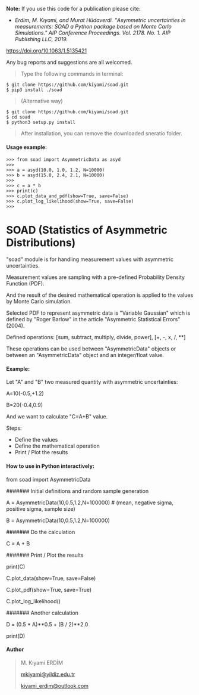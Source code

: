 **Note:** If you use this code for a publication please cite:

- <em>Erdіm, M. Kıyami, and Murat Hüdaverdі. "Asymmetric uncertainties in measurements: SOAD a Python package based on Monte Carlo Simulations." AIP Conference Proceedings. Vol. 2178. No. 1. AIP Publishing LLC, 2019.</em>

https://doi.org/10.1063/1.5135421

Any bug reports and suggestions are all welcomed.


> Type the following commands in terminal:
>
    $ git clone https://github.com/kiyami/soad.git
    $ pip3 install ./soad

> (Alternative way)
>
    $ git clone https://github.com/kiyami/soad.git
    $ cd soad
    $ python3 setup.py install

> After installation, you can remove the downloaded sneratio folder.

#### Usage example:
    >>> from soad import AsymmetricData as asyd
    >>>
    >>> a = asyd(10.0, 1.0, 1.2, N=10000)
    >>> b = asyd(15.0, 2.4, 2.1, N=10000)
    >>>
    >>> c = a * b
    >>> print(c)
    >>> c.plot_data_and_pdf(show=True, save=False)
    >>> c.plot_log_likelihood(show=True, save=False)
    >>>


# SOAD (Statistics of Asymmetric Distributions)

"soad" module is for handling measurement values with asymmetric uncertainties.

Measurement values are sampling with a pre-defined Probability Density Function (PDF).

And the result of the desired mathematical operation is applied to the values by Monte Carlo simulation.

Selected PDF to represent asymmetric data is "Variable Gaussian" which is defined by "Roger Barlow" in the article "Asymmetric Statistical Errors" (2004).


Defined operations:
[sum, subtract, multiply, divide, power], [+, -, x, /, **]

These operations can be used between "AsymmetricData" objects
or between an "AsymmetricData" object and an integer/float value.


#### Example:
Let "A" and "B" two measured quantity with asymmetric uncertainties:

A=10(-0.5,+1.2)

B=20(-0.4,0.9)

And we want to calculate "C=A+B" value.

Steps:
- Define the values
- Define the mathematical operation
- Print / Plot the results

#### How to use in Python interactively:

from soad import AsymmetricData

####### Initial definitions and random sample generation

A = AsymmetricData(10,0.5,1.2,N=100000) # (mean, negative sigma, positive sigma, sample size)

B = AsymmetricData(10,0.5,1.2,N=100000)

####### Do the calculation

C = A + B

####### Print / Plot the results

print(C)

C.plot_data(show=True, save=False)

C.plot_pdf(show=True, save=True)

C.plot_log_likelihood()

####### Another calculation

D = (0.5 * A)**0.5 + (B / 2)**2.0

print(D)



#### Author

> M. Kıyami ERDİM
> 
> mkiyami@yildiz.edu.tr
> 
> kiyami_erdim@outlook.com
